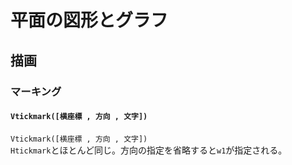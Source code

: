 # 平面の図形とグラフ  
## 描画  
### マーキング  
#### `Vtickmark([横座標 , 方向 , 文字])`  
`Vtickmark([横座標 , 方向 , 文字])`  
`Htickmark`とほとんど同じ。方向の指定を省略すると`w1`が指定される。
